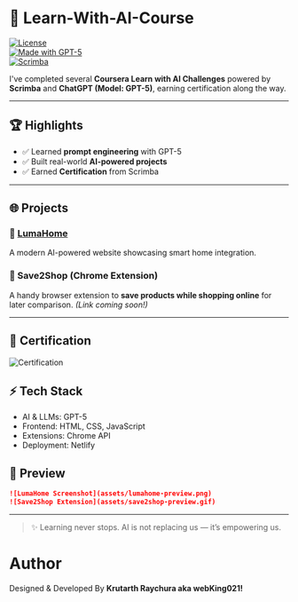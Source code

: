 # 🚀 Learn-With-AI-Course  

[![License](https://img.shields.io/badge/license-MIT-blue.svg)](LICENSE)  
[![Made with GPT-5](https://img.shields.io/badge/Made%20with-GPT--5-10A37F.svg)](#)  
[![Scrimba](https://img.shields.io/badge/Scrimba-Learn%20With%20AI-FF6F00.svg)](https://scrimba.com)  

I've completed several **Coursera Learn with AI Challenges** powered by **Scrimba** and **ChatGPT (Model: GPT-5)**, earning certification along the way.  

---

## 🏆 Highlights  
- ✅ Learned **prompt engineering** with GPT-5  
- ✅ Built real-world **AI-powered projects**  
- ✅ Earned **Certification** from Scrimba  

---

## 🌐 Projects  

### 🔹 [LumaHome](https://lumahome.netlify.app/)  
A modern AI-powered website showcasing smart home integration.  

### 🔹 Save2Shop (Chrome Extension)  
A handy browser extension to **save products while shopping online** for later comparison. *(Link coming soon!)*  

---

## 📜 Certification

![Certification](assets/certificate.png)  

## ⚡ Tech Stack

- AI & LLMs: GPT-5
- Frontend: HTML, CSS, JavaScript
- Extensions: Chrome API
- Deployment: Netlify

## 📸 Preview  

```markdown
![LumaHome Screenshot](assets/lumahome-preview.png)  
![Save2Shop Extension](assets/save2shop-preview.gif)  
```
---


> ✨ Learning never stops. AI is not replacing us — it’s empowering us.

# Author

Designed & Developed By **Krutarth Raychura aka webKing021!**

